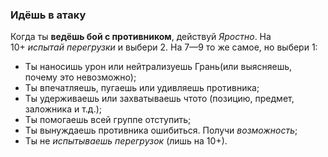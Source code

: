 
### Идёшь в атаку

  
  
Когда ты **ведёшь бой с противником**, действуй _Яростно_. На 10+ _испытай перегрузки_ и выбери 2. На 7—9 то же самое, но выбери 1:  
- Ты наносишь урон или нейтрализуешь Грань(или выясняешь, почему это невозможно);
- Ты впечатляешь, пугаешь или удивляешь противника;
- Ты удерживаешь или захватываешь чтото (позицию, предмет, заложника и т.д.);
- Ты помогаешь всей группе отступить;
- Ты вынуждаешь противника ошибиться. Получи _возможность_;
- Ты не _испытываешь перегрузок_ (лишь на 10+).